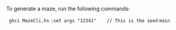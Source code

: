 To generate a maze, run the following commands:

``` ghci MazeCli.hs```
```:set args "12341"    // This is the seed```
```main```

